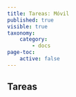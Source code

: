 ```yaml
---
title: Tareas: Móvil
published: true
visible: true
taxonomy:
    category:
        - docs
page-toc:
    active: false
---
```


## Tareas
